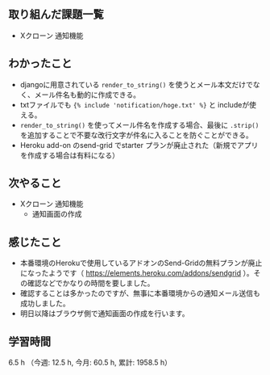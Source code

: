 ## 取り組んだ課題一覧
- Xクローン 通知機能

## わかったこと
- djangoに用意されている `render_to_string()` を使うとメール本文だけでなく、メール件名も動的に作成できる。
- txtファイルでも `{% include 'notification/hoge.txt' %}` と includeが使える。
- `render_to_string()` を使ってメール件名を作成する場合、最後に `.strip()`を追加することで不要な改行文字が件名に入ることを防ぐことができる。
- Heroku add-on のsend-grid でstarter プランが廃止された（新規でアプリを作成する場合は有料になる）

## 次やること
- Xクローン 通知機能
    - 通知画面の作成
    
## 感じたこと
- 本番環境のHerokuで使用しているアドオンのSend-Gridの無料プランが廃止になったようです（ https://elements.heroku.com/addons/sendgrid ）。その確認などでかなりの時間を要しました。
- 確認することは多かったのですが、無事に本番環境からの通知メール送信も成功しました。
- 明日以降はブラウザ側で通知画面の作成を行います。

## 学習時間
6.5 h （今週: 12.5 h, 今月: 60.5 h, 累計: 1958.5 h）